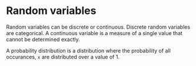 
# Random variables

Random variables can be discrete or continuous. Discrete random variables are categorical.
A continuous variable is a measure of a single value that cannot be determined exactly.

A probability distribution is a distribution where the probability of all occurances,
`x` are distributed over a value of 1.
